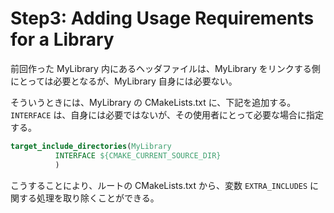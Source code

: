 # Step3: Adding Usage Requirements for a Library

前回作った MyLibrary 内にあるヘッダファイルは、MyLibrary をリンクする側にとっては必要となるが、MyLibrary 自身には必要ない。

そういうときには、MyLibrary の CMakeLists.txt に、下記を追加する。
`INTERFACE` は、自身には必要ではないが、その使用者にとって必要な場合に指定する。

```cmake
target_include_directories(MyLibrary
          INTERFACE ${CMAKE_CURRENT_SOURCE_DIR}
          )
```

こうすることにより、ルートの CMakeLists.txt から、変数 `EXTRA_INCLUDES` に関する処理を取り除くことができる。

